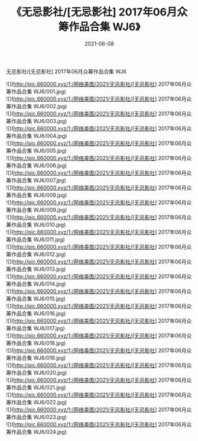 ﻿---
layout: post
title:  《无忌影社/[无忌影社] 2017年06月众筹作品合集 WJ6》
date:   2021-06-08
img: http://pic.660000.xyz/1:/网络美图/2021/无忌影社/[无忌影社] 2017年06月众筹作品合集 WJ6/000.jpg
categories: [美女, 清纯, 唯美]
---

无忌影社/[无忌影社] 2017年06月众筹作品合集 WJ6

 ![](http://pic.660000.xyz/1:/网络美图/2021/无忌影社/[无忌影社] 2017年06月众筹作品合集 WJ6/001.jpg) <br>![](http://pic.660000.xyz/1:/网络美图/2021/无忌影社/[无忌影社] 2017年06月众筹作品合集 WJ6/002.jpg) <br>![](http://pic.660000.xyz/1:/网络美图/2021/无忌影社/[无忌影社] 2017年06月众筹作品合集 WJ6/003.jpg) <br>![](http://pic.660000.xyz/1:/网络美图/2021/无忌影社/[无忌影社] 2017年06月众筹作品合集 WJ6/004.jpg) <br>![](http://pic.660000.xyz/1:/网络美图/2021/无忌影社/[无忌影社] 2017年06月众筹作品合集 WJ6/005.jpg) <br>![](http://pic.660000.xyz/1:/网络美图/2021/无忌影社/[无忌影社] 2017年06月众筹作品合集 WJ6/006.jpg) <br>![](http://pic.660000.xyz/1:/网络美图/2021/无忌影社/[无忌影社] 2017年06月众筹作品合集 WJ6/007.jpg) <br>![](http://pic.660000.xyz/1:/网络美图/2021/无忌影社/[无忌影社] 2017年06月众筹作品合集 WJ6/008.jpg) <br>![](http://pic.660000.xyz/1:/网络美图/2021/无忌影社/[无忌影社] 2017年06月众筹作品合集 WJ6/009.jpg) <br>![](http://pic.660000.xyz/1:/网络美图/2021/无忌影社/[无忌影社] 2017年06月众筹作品合集 WJ6/010.jpg) <br>![](http://pic.660000.xyz/1:/网络美图/2021/无忌影社/[无忌影社] 2017年06月众筹作品合集 WJ6/011.jpg) <br>![](http://pic.660000.xyz/1:/网络美图/2021/无忌影社/[无忌影社] 2017年06月众筹作品合集 WJ6/012.jpg) <br>![](http://pic.660000.xyz/1:/网络美图/2021/无忌影社/[无忌影社] 2017年06月众筹作品合集 WJ6/013.jpg) <br>![](http://pic.660000.xyz/1:/网络美图/2021/无忌影社/[无忌影社] 2017年06月众筹作品合集 WJ6/014.jpg) <br>![](http://pic.660000.xyz/1:/网络美图/2021/无忌影社/[无忌影社] 2017年06月众筹作品合集 WJ6/015.jpg) <br>![](http://pic.660000.xyz/1:/网络美图/2021/无忌影社/[无忌影社] 2017年06月众筹作品合集 WJ6/016.jpg) <br>![](http://pic.660000.xyz/1:/网络美图/2021/无忌影社/[无忌影社] 2017年06月众筹作品合集 WJ6/017.jpg) <br>![](http://pic.660000.xyz/1:/网络美图/2021/无忌影社/[无忌影社] 2017年06月众筹作品合集 WJ6/018.jpg) <br>![](http://pic.660000.xyz/1:/网络美图/2021/无忌影社/[无忌影社] 2017年06月众筹作品合集 WJ6/019.jpg) <br>![](http://pic.660000.xyz/1:/网络美图/2021/无忌影社/[无忌影社] 2017年06月众筹作品合集 WJ6/020.jpg) <br>![](http://pic.660000.xyz/1:/网络美图/2021/无忌影社/[无忌影社] 2017年06月众筹作品合集 WJ6/021.jpg) <br>![](http://pic.660000.xyz/1:/网络美图/2021/无忌影社/[无忌影社] 2017年06月众筹作品合集 WJ6/022.jpg) <br>![](http://pic.660000.xyz/1:/网络美图/2021/无忌影社/[无忌影社] 2017年06月众筹作品合集 WJ6/023.jpg) <br>![](http://pic.660000.xyz/1:/网络美图/2021/无忌影社/[无忌影社] 2017年06月众筹作品合集 WJ6/024.jpg) <br>